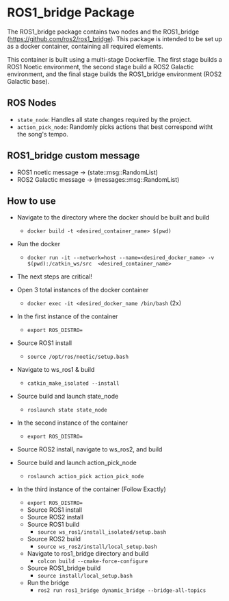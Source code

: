 # ROS1_bridge Package
The ROS1_bridge package contains two nodes and the ROS1_bridge (https://github.com/ros2/ros1_bridge). 
This package is intended to be set up as a docker container, containing all required elements. 

This container is built using a multi-stage Dockerfile. The first stage builds a ROS1 Noetic 
environment, the second stage build a ROS2 Galactic environment, and the final stage builds
the ROS1_bridge environment (ROS2 Galactic base). 

## ROS Nodes
* `state_node`: Handles all state changes required by the project.
* `action_pick_node`: Randomly picks actions that best correspond witht the song's tempo.

## ROS1_bridge custom message
* ROS1 noetic message -> (state::msg::RandomList)
* ROS2 Galactic message -> (messages::msg::RandomList)

## How to use
* Navigate to the directory where the docker should be built and build
  * `docker build -t <desired_container_name> $(pwd) `
* Run the docker
  * `docker run -it --network=host --name=<desired_docker_name> -v $(pwd):/catkin_ws/src  <desired_container_name>`
* The next steps are critical!
* Open 3 total instances of the docker container
  * `docker exec -it <desired_docker_name /bin/bash` (2x)


* In the first instance of the container
  * `export ROS_DISTRO=`
* Source ROS1 install
  * `source /opt/ros/noetic/setup.bash`
* Navigate to ws_ros1 & build
  * `catkin_make_isolated --install`
* Source build and launch state_node
  * `roslaunch state state_node`


* In the second instance of the container
  * `export ROS_DISTRO=`
* Source ROS2 install, navigate to ws_ros2, and build
* Source build and launch action_pick_node
  * `roslaunch action_pick action_pick_node`


* In the third instance of the container (Follow Exactly)
  * `export ROS_DISTRO=`
  * Source ROS1 install
  * Source ROS2 install
  * Source ROS1 build
    * `source ws_ros1/install_isolated/setup.bash`
  * Source ROS2 build
    * `source ws_ros2/install/local_setup.bash`
  * Navigate to ros1_bridge directory and build
    * `colcon build --cmake-force-configure`
  * Source ROS1_bridge build
    * `source install/local_setup.bash`
  * Run the bridge
    * `ros2 run ros1_bridge dynamic_bridge --bridge-all-topics`

  

